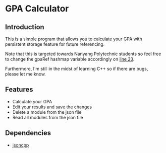 # GPA Calculator

## Introduction
This is a simple program that allows you to calculate your GPA with persistent storage feature for future referencing.

Note that this is targeted towards Nanyang Polytechnic students so feel free to change the gpaRef hashmap variable accordingly on [line 23](https://github.com/KJHJason/GPACalculator/blob/master/src/GPA.cpp#L23-L34).

Furthermore, I'm still in the midst of learning C++ so if there are bugs, please let me know.

## Features
- Calculate your GPA
- Edit your results and save the changes
- Delete a module from the json file
- Read all modules from the json file

## Dependencies
- [jsoncpp](https://github.com/open-source-parsers/jsoncpp)
